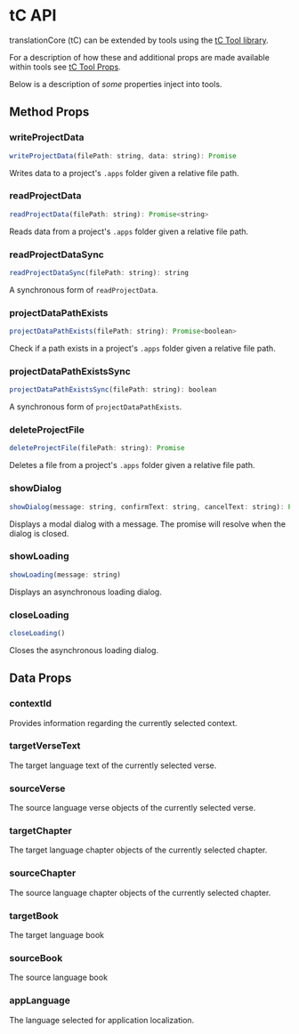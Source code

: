 # tC API

translationCore (tC) can be extended by tools using the [tC Tool library](https://github.com/translationCoreApps/tc-tool).

For a description of how these and additional props are made available within tools see [tC Tool Props](https://github.com/translationCoreApps/tc-tool/blob/master/TOOL_PROPS.md).

Below is a description of *some* properties inject into tools.

## Method Props

### writeProjectData

```js
writeProjectData(filePath: string, data: string): Promise
```

Writes data to a project's `.apps` folder given a relative file path.

### readProjectData

```js
readProjectData(filePath: string): Promise<string>
```

Reads data from a project's `.apps` folder given a relative file path.

### readProjectDataSync

```js
readProjectDataSync(filePath: string): string
```

A synchronous form of `readProjectData`.

### projectDataPathExists

```js
projectDataPathExists(filePath: string): Promise<boolean>
```

Check if a path exists in a project's `.apps` folder given a relative file path.

### projectDataPathExistsSync

```js
projectDataPathExistsSync(filePath: string): boolean
```

A synchronous form of `projectDataPathExists`.

### deleteProjectFile

```js
deleteProjectFile(filePath: string): Promise
```

Deletes a file from a project's `.apps` folder given a relative file path.

### showDialog

```js
showDialog(message: string, confirmText: string, cancelText: string): Promise
```

Displays a modal dialog with a message.
The promise will resolve when the dialog is closed.

### showLoading

```js
showLoading(message: string)
```

Displays an asynchronous loading dialog.

### closeLoading

```js
closeLoading()
```

Closes the asynchronous loading dialog.

## Data Props

### contextId
Provides information regarding the currently selected context.

### targetVerseText
The target language text of the currently selected verse.

### sourceVerse
The source language verse objects of the currently selected verse.

### targetChapter
The target language chapter objects of the currently selected chapter.

### sourceChapter
The source language chapter objects of the currently selected chapter.

### targetBook
The target language book

### sourceBook
The source language book

### appLanguage
The language selected for application localization.
